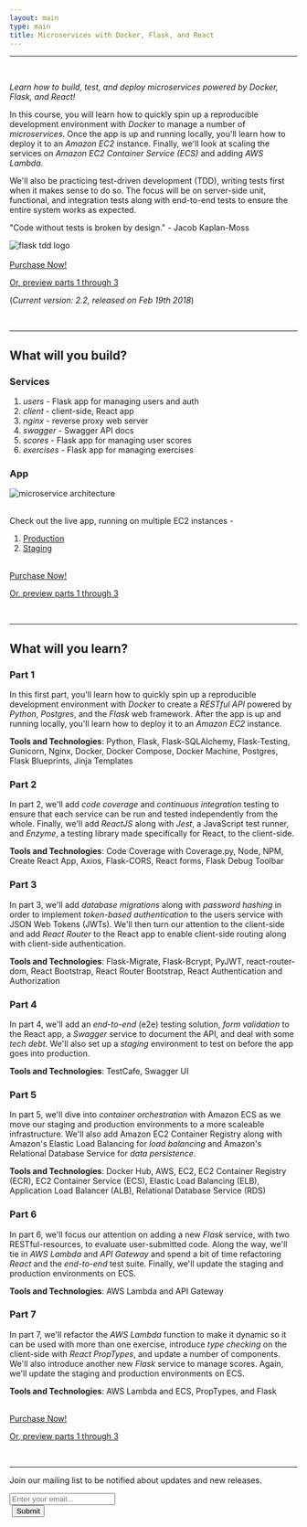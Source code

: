 ```yaml
---
layout: main
type: main
title: Microservices with Docker, Flask, and React
---
```


<hr><br>

<p><em>Learn how to build, test, and deploy microservices powered by Docker, Flask, and React!</em></p>

In this course, you will learn how to quickly spin up a reproducible development environment with *Docker* to manage a number of *microservices*. Once the app is up and running locally, you'll learn how to deploy it to an *Amazon EC2* instance. Finally, we'll look at scaling the services on *Amazon EC2 Container Service (ECS)* and adding *AWS Lambda*.

We'll also be practicing test-driven development (TDD), writing tests first when it makes sense to do so. The focus will be on server-side unit, functional, and integration tests along with end-to-end tests to ensure the entire system works as expected.

"Code without tests is broken by design." - Jacob Kaplan-Moss

<div style="text-align:left;">
  <img src="/assets/img/course/03_flask-tdd-logo.png" style="max-width: 100%; border:0; box-shadow: none;" alt="flask tdd logo">
</div>

<br>

<div>
  <a class="btn btn-success btn-lg" href="https://gum.co/flask">Purchase Now!</a>
  <p><a href="{{ site.url }}/part-one-intro">Or, preview parts 1 through 3</a></p>
</div>

(*Current version: 2.2, released on Feb 19th 2018*)

<a class="twitter-share-button" data-show-count="false" href="https://twitter.com/intent/tweet?text=Microservices%20with%20Docker,%20Flask,%20and%20React%20%23webdev&amp;url=https://testdriven.io&amp;via={{ site.twitter }}" rel="nofollow" target="_blank" title="Share on Twitter"></a><script async src="//platform.twitter.com/widgets.js" charset="utf-8"></script>

<br>

---

## What will you build?

### Services

1. *users* - Flask app for managing users and auth
1. *client* - client-side, React app
1. *nginx* - reverse proxy web server
1. *swagger* - Swagger API docs
1. *scores* - Flask app for managing user scores
1. *exercises* - Flask app for managing exercises

### App

<div style="text-align:left;">
  <img src="/assets/img/course/07_testdriven.png" style="max-width: 100%; border:0; box-shadow: none;" alt="microservice architecture">
</div>

<br>

Check out the live app, running on multiple EC2 instances -

1. [Production](http://testdriven-production-alb-1950288253.us-west-1.elb.amazonaws.com)
1. [Staging](http://testdriven-staging-alb-355212289.us-west-1.elb.amazonaws.com)

<br>

<div>
  <a class="btn btn-success btn-lg" href="https://gum.co/flask">Purchase Now!</a>
  <p><a href="{{ site.url }}/part-one-intro">Or, preview parts 1 through 3</a></p>
</div>

<br>

---


## What will you learn?


### Part 1

In this first part, you'll learn how to quickly spin up a reproducible development environment with *Docker* to create a *RESTful API* powered by *Python*, *Postgres*, and the *Flask* web framework. After the app is up and running locally, you'll learn how to deploy it to an *Amazon EC2* instance.

**Tools and Technologies**: Python, Flask, Flask-SQLAlchemy, Flask-Testing, Gunicorn, Nginx, Docker, Docker Compose, Docker Machine, Postgres, Flask Blueprints, Jinja Templates

### Part 2

In part 2, we'll add *code coverage* and *continuous integration* testing to ensure that each service can be run and tested independently from the whole. Finally, we'll add *ReactJS* along with *Jest*, a JavaScript test runner, and *Enzyme*, a testing library made specifically for React, to the client-side.

**Tools and Technologies**: Code Coverage with Coverage.py, Node, NPM, Create React App, Axios, Flask-CORS, React forms, Flask Debug Toolbar

### Part 3

In part 3, we'll add *database migrations* along with *password hashing* in order to implement *token-based authentication* to the users service with JSON Web Tokens (JWTs). We'll then turn our attention to the client-side and add *React Router* to the React app to enable client-side routing along with client-side authentication.

**Tools and Technologies**: Flask-Migrate, Flask-Bcrypt, PyJWT, react-router-dom, React Bootstrap, React Router Bootstrap, React Authentication and Authorization

### Part 4

In part 4, we'll add an *end-to-end* (e2e) testing solution, *form validation* to the React app, a *Swagger* service to document the API, and deal with some *tech debt*. We'll also set up a *staging* environment to test on before the app goes into production.

**Tools and Technologies**: TestCafe, Swagger UI

### Part 5

In part 5, we'll dive into *container orchestration* with Amazon ECS as we move our staging and production environments to a more scaleable infrastructure. We'll also add Amazon EC2 Container Registry along with Amazon's Elastic Load Balancing for *load balancing* and Amazon's Relational Database Service for *data persistence*.

**Tools and Technologies**: Docker Hub, AWS, EC2, EC2 Container Registry (ECR), EC2 Container Service (ECS), Elastic Load Balancing (ELB), Application Load Balancer (ALB), Relational Database Service (RDS)

### Part 6

In part 6, we'll focus our attention on adding a new *Flask* service, with two RESTful-resources, to evaluate user-submitted code. Along the way, we'll tie in *AWS Lambda* and *API Gateway* and spend a bit of time refactoring *React* and the *end-to-end* test suite. Finally, we'll update the staging and production environments on ECS.

**Tools and Technologies**: AWS Lambda and API Gateway

### Part 7

In part 7, we'll refactor the *AWS Lambda* function to make it dynamic so it can be used with more than one exercise, introduce *type checking* on the client-side with *React PropTypes*, and update a number of components. We'll also introduce another new *Flask* service to manage scores. Again, we'll update the staging and production environments on ECS.

**Tools and Technologies**: AWS Lambda and ECS, PropTypes, and Flask

<br>

<div>
  <a class="btn btn-success btn-lg" href="https://gum.co/flask">Purchase Now!</a>
  <p><a href="{{ site.url }}/part-one-intro">Or, preview parts 1 through 3</a></p>
</div>

<br>

---

<p>Join our mailing list to be notified about updates and new releases.</p>

<form action="//testdriven.us17.list-manage.com/subscribe/post?u=bea5ac664532063fe8aa8d6a2&amp;id=eddaf58c2a" method="post" id="mc-embedded-subscribe-form" name="mc-embedded-subscribe-form" class="validate" target="_blank" novalidate>
    <div class="form-group">
      <input placeholder="Enter your email..." id="first_name" type="email" name="EMAIL" class="form-control col-sm-3">
    </div>
    <div>
      &nbsp;<button class="btn btn-success" type="submit" name="action">Submit</button>
    </div>
</form>
